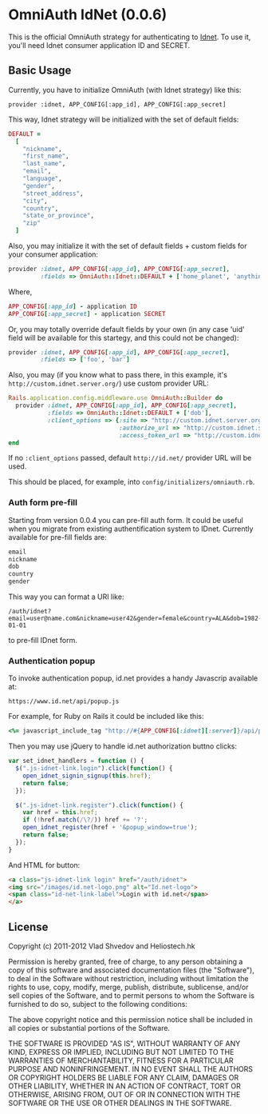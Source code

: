 # OmniAuth IdNet (0.0.6)

This is the official OmniAuth strategy for authenticating to [Idnet](http://id.net). To
use it, you'll need Idnet consumer application ID and SECRET.

## Basic Usage
Currently, you have to initialize OmniAuth (with Idnet strategy) like this:

    provider :idnet, APP_CONFIG[:app_id], APP_CONFIG[:app_secret]

This way, Idnet strategy will be initialized with the set of default fields:

```ruby
DEFAULT =
  [
    "nickname",
    "first_name",
    "last_name",
    "email",
    "language",
    "gender",
    "street_address",
    "city",
    "country",
    "state_or_province",
    "zip"
  ]
```

Also, you may initialize it with the set of default fields + custom fields for your
consumer application:

```ruby
provider :idnet, APP_CONFIG[:app_id], APP_CONFIG[:app_secret],
         :fields => OmniAuth::Idnet::DEFAULT + ['home_planet', 'anything_else']
```

Where,
```ruby
APP_CONFIG[:app_id] - application ID
APP_CONFIG[:app_secret] - application SECRET
```

Or, you may totally override default fields by your own (in any case 'uid' field will
be available for this startegy, and this could not be changed):

```ruby
provider :idnet, APP_CONFIG[:app_id], APP_CONFIG[:app_secret],
         :fields => ['foo', 'bar']
```

Also, you may (if you know what to pass there, in this example, it's `http://custom.idnet.server.org/`) use custom provider URL:

```ruby
Rails.application.config.middleware.use OmniAuth::Builder do
  provider :idnet, APP_CONFIG[:app_id], APP_CONFIG[:app_secret],
           :fields => OmniAuth::Idnet::DEFAULT + ['dob'],
           :client_options => {:site => "http://custom.idnet.server.org/",
                               :authorize_url => "http://custom.idnet.server.org/oauth/authorize",
                               :access_token_url => "http://custom.idnet.server.org/oauth/token"}
end
```
If no `:client_options` passed, default `http://id.net/` provider URL will be used.

This should be placed, for example, into `config/initializers/omniauth.rb`.

### Auth form pre-fill
Starting from version 0.0.4 you can pre-fill auth form. It could be useful when you migrate from existing authentification system to IDnet.
Currently available for pre-fill fields are:

```ruby
email
nickname
dob
country
gender
```
This way you can format a URI like:

    /auth/idnet?email=user@name.com&nickname=user42&gender=female&country=ALA&dob=1982-01-01

to pre-fill IDnet form.

### Authentication popup
To invoke authentication popup, id.net provides a handy Javascrip available at:
```
https://www.id.net/api/popup.js
```

For example, for Ruby on Rails it could be included like this:
```ruby
<%= javascript_include_tag "http://#{APP_CONFIG[:idnet][:server]}/api/popup.js" %>
```
Then you may use jQuery to handle id.net authorization buttno clicks:

```javascript
var set_idnet_handlers = function () {
  $(".js-idnet-link.login").click(function() {
    open_idnet_signin_signup(this.href);
    return false;
  });

  $(".js-idnet-link.register").click(function() {
    var href = this.href;
    if (!href.match(/\?/)) href += '?';
    open_idnet_register(href + '&popup_window=true');
    return false;
  });
}
```

And HTML for button:
```html
<a class="js-idnet-link login" href="/auth/idnet">
<img src="/images/id.net-logo.png" alt="Id.net-logo">
<span class="id-net-link-label">Login with id.net</span>
</a>
```

## License

Copyright (c) 2011-2012 Vlad Shvedov and Heliostech.hk

Permission is hereby granted, free of charge, to any person obtaining a copy of this software and associated documentation files (the "Software"), to deal in the Software without restriction, including without limitation the rights to use, copy, modify, merge, publish, distribute, sublicense, and/or sell copies of the Software, and to permit persons to whom the Software is furnished to do so, subject to the following conditions:

The above copyright notice and this permission notice shall be included in all copies or substantial portions of the Software.

THE SOFTWARE IS PROVIDED "AS IS", WITHOUT WARRANTY OF ANY KIND, EXPRESS OR IMPLIED, INCLUDING BUT NOT LIMITED TO THE WARRANTIES OF MERCHANTABILITY, FITNESS FOR A PARTICULAR PURPOSE AND NONINFRINGEMENT. IN NO EVENT SHALL THE AUTHORS OR COPYRIGHT HOLDERS BE LIABLE FOR ANY CLAIM, DAMAGES OR OTHER LIABILITY, WHETHER IN AN ACTION OF CONTRACT, TORT OR OTHERWISE, ARISING FROM, OUT OF OR IN CONNECTION WITH THE SOFTWARE OR THE USE OR OTHER DEALINGS IN THE SOFTWARE.
